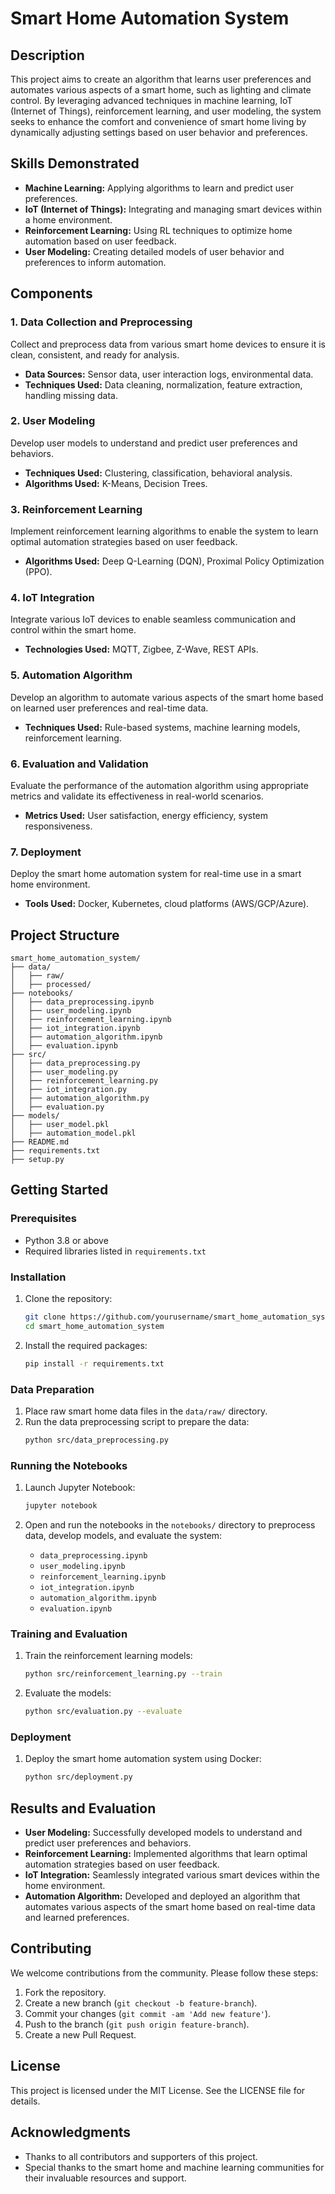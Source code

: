 # Smart Home Automation System

## Description

This project aims to create an algorithm that learns user preferences and automates various aspects of a smart home, such as lighting and climate control. By leveraging advanced techniques in machine learning, IoT (Internet of Things), reinforcement learning, and user modeling, the system seeks to enhance the comfort and convenience of smart home living by dynamically adjusting settings based on user behavior and preferences.

## Skills Demonstrated

- **Machine Learning:** Applying algorithms to learn and predict user preferences.
- **IoT (Internet of Things):** Integrating and managing smart devices within a home environment.
- **Reinforcement Learning:** Using RL techniques to optimize home automation based on user feedback.
- **User Modeling:** Creating detailed models of user behavior and preferences to inform automation.

## Components

### 1. Data Collection and Preprocessing

Collect and preprocess data from various smart home devices to ensure it is clean, consistent, and ready for analysis.

- **Data Sources:** Sensor data, user interaction logs, environmental data.
- **Techniques Used:** Data cleaning, normalization, feature extraction, handling missing data.

### 2. User Modeling

Develop user models to understand and predict user preferences and behaviors.

- **Techniques Used:** Clustering, classification, behavioral analysis.
- **Algorithms Used:** K-Means, Decision Trees.

### 3. Reinforcement Learning

Implement reinforcement learning algorithms to enable the system to learn optimal automation strategies based on user feedback.

- **Algorithms Used:** Deep Q-Learning (DQN), Proximal Policy Optimization (PPO).

### 4. IoT Integration

Integrate various IoT devices to enable seamless communication and control within the smart home.

- **Technologies Used:** MQTT, Zigbee, Z-Wave, REST APIs.

### 5. Automation Algorithm

Develop an algorithm to automate various aspects of the smart home based on learned user preferences and real-time data.

- **Techniques Used:** Rule-based systems, machine learning models, reinforcement learning.

### 6. Evaluation and Validation

Evaluate the performance of the automation algorithm using appropriate metrics and validate its effectiveness in real-world scenarios.

- **Metrics Used:** User satisfaction, energy efficiency, system responsiveness.

### 7. Deployment

Deploy the smart home automation system for real-time use in a smart home environment.

- **Tools Used:** Docker, Kubernetes, cloud platforms (AWS/GCP/Azure).

## Project Structure

```
smart_home_automation_system/
├── data/
│   ├── raw/
│   ├── processed/
├── notebooks/
│   ├── data_preprocessing.ipynb
│   ├── user_modeling.ipynb
│   ├── reinforcement_learning.ipynb
│   ├── iot_integration.ipynb
│   ├── automation_algorithm.ipynb
│   ├── evaluation.ipynb
├── src/
│   ├── data_preprocessing.py
│   ├── user_modeling.py
│   ├── reinforcement_learning.py
│   ├── iot_integration.py
│   ├── automation_algorithm.py
│   ├── evaluation.py
├── models/
│   ├── user_model.pkl
│   ├── automation_model.pkl
├── README.md
├── requirements.txt
├── setup.py
```

## Getting Started

### Prerequisites

- Python 3.8 or above
- Required libraries listed in `requirements.txt`

### Installation

1. Clone the repository:
   ```bash
   git clone https://github.com/yourusername/smart_home_automation_system.git
   cd smart_home_automation_system
   ```

2. Install the required packages:
   ```bash
   pip install -r requirements.txt
   ```

### Data Preparation

1. Place raw smart home data files in the `data/raw/` directory.
2. Run the data preprocessing script to prepare the data:
   ```bash
   python src/data_preprocessing.py
   ```

### Running the Notebooks

1. Launch Jupyter Notebook:
   ```bash
   jupyter notebook
   ```

2. Open and run the notebooks in the `notebooks/` directory to preprocess data, develop models, and evaluate the system:
   - `data_preprocessing.ipynb`
   - `user_modeling.ipynb`
   - `reinforcement_learning.ipynb`
   - `iot_integration.ipynb`
   - `automation_algorithm.ipynb`
   - `evaluation.ipynb`

### Training and Evaluation

1. Train the reinforcement learning models:
   ```bash
   python src/reinforcement_learning.py --train
   ```

2. Evaluate the models:
   ```bash
   python src/evaluation.py --evaluate
   ```

### Deployment

1. Deploy the smart home automation system using Docker:
   ```bash
   python src/deployment.py
   ```

## Results and Evaluation

- **User Modeling:** Successfully developed models to understand and predict user preferences and behaviors.
- **Reinforcement Learning:** Implemented algorithms that learn optimal automation strategies based on user feedback.
- **IoT Integration:** Seamlessly integrated various smart devices within the home environment.
- **Automation Algorithm:** Developed and deployed an algorithm that automates various aspects of the smart home based on real-time data and learned preferences.

## Contributing

We welcome contributions from the community. Please follow these steps:

1. Fork the repository.
2. Create a new branch (`git checkout -b feature-branch`).
3. Commit your changes (`git commit -am 'Add new feature'`).
4. Push to the branch (`git push origin feature-branch`).
5. Create a new Pull Request.

## License

This project is licensed under the MIT License. See the LICENSE file for details.

## Acknowledgments

- Thanks to all contributors and supporters of this project.
- Special thanks to the smart home and machine learning communities for their invaluable resources and support.
```
